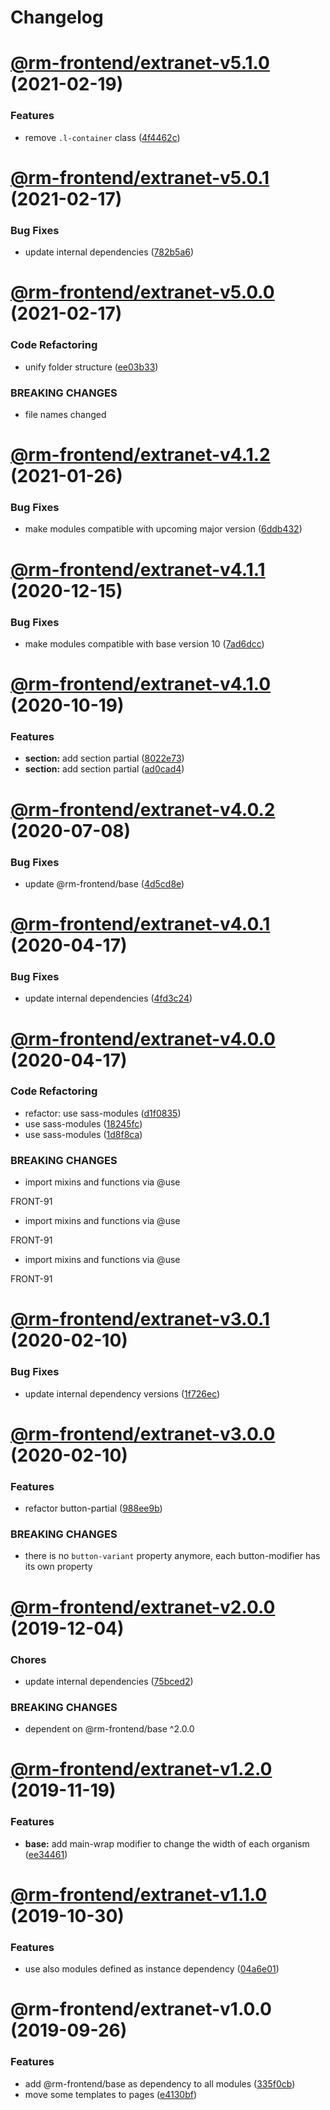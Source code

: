 # Changelog

<a name="@rm-frontend/extranet-v5.1.0"></a>
# [@rm-frontend/extranet-v5.1.0](https://bitbucket.ruhmesmeile.tools/projects/front/repos/rm-frontend/compare/diff?targetBranch=refs%2Ftags%2Fextranet@5.0.1&sourceBranch=refs%2Ftags%2Fextranet@5.1.0) (2021-02-19)


### Features

* remove `.l-container` class ([4f4462c](https://bitbucket.ruhmesmeile.tools/projects/front/repos/rm-frontend/commits/4f4462c))

<a name="@rm-frontend/extranet-v5.0.1"></a>
# [@rm-frontend/extranet-v5.0.1](https://bitbucket.ruhmesmeile.tools/projects/front/repos/rm-frontend/compare/diff?targetBranch=refs%2Ftags%2Fextranet@5.0.0&sourceBranch=refs%2Ftags%2Fextranet@5.0.1) (2021-02-17)


### Bug Fixes

* update internal dependencies ([782b5a6](https://bitbucket.ruhmesmeile.tools/projects/front/repos/rm-frontend/commits/782b5a6))

<a name="@rm-frontend/extranet-v5.0.0"></a>
# [@rm-frontend/extranet-v5.0.0](https://bitbucket.ruhmesmeile.tools/projects/front/repos/rm-frontend/compare/diff?targetBranch=refs%2Ftags%2Fextranet@4.1.2&sourceBranch=refs%2Ftags%2Fextranet@5.0.0) (2021-02-17)


### Code Refactoring

* unify folder structure ([ee03b33](https://bitbucket.ruhmesmeile.tools/projects/front/repos/rm-frontend/commits/ee03b33))


### BREAKING CHANGES

* file names changed

<a name="@rm-frontend/extranet-v4.1.2"></a>
# [@rm-frontend/extranet-v4.1.2](https://bitbucket.ruhmesmeile.tools/projects/front/repos/rm-frontend/compare/diff?targetBranch=refs%2Ftags%2Fextranet@4.1.1&sourceBranch=refs%2Ftags%2Fextranet@4.1.2) (2021-01-26)


### Bug Fixes

* make modules compatible with upcoming major version ([6ddb432](https://bitbucket.ruhmesmeile.tools/projects/front/repos/rm-frontend/commits/6ddb432))

<a name="@rm-frontend/extranet-v4.1.1"></a>
# [@rm-frontend/extranet-v4.1.1](https://bitbucket.ruhmesmeile.tools/projects/front/repos/rm-frontend/compare/diff?targetBranch=refs%2Ftags%2Fextranet@4.1.0&sourceBranch=refs%2Ftags%2Fextranet@4.1.1) (2020-12-15)


### Bug Fixes

* make modules compatible with base version 10 ([7ad6dcc](https://bitbucket.ruhmesmeile.tools/projects/front/repos/rm-frontend/commits/7ad6dcc))

<a name="@rm-frontend/extranet-v4.1.0"></a>
# [@rm-frontend/extranet-v4.1.0](https://bitbucket.ruhmesmeile.tools/projects/front/repos/rm-frontend/compare/diff?targetBranch=refs%2Ftags%2Fextranet@4.0.2&sourceBranch=refs%2Ftags%2Fextranet@4.1.0) (2020-10-19)


### Features

* **section:** add section partial ([8022e73](https://bitbucket.ruhmesmeile.tools/projects/front/repos/rm-frontend/commits/8022e73))
* **section:** add section partial ([ad0cad4](https://bitbucket.ruhmesmeile.tools/projects/front/repos/rm-frontend/commits/ad0cad4))

<a name="@rm-frontend/extranet-v4.0.2"></a>
# [@rm-frontend/extranet-v4.0.2](https://bitbucket.ruhmesmeile.tools/projects/front/repos/rm-frontend/compare/diff?targetBranch=refs%2Ftags%2Fextranet@4.0.1&sourceBranch=refs%2Ftags%2Fextranet@4.0.2) (2020-07-08)


### Bug Fixes

* update @rm-frontend/base ([4d5cd8e](https://bitbucket.ruhmesmeile.tools/projects/front/repos/rm-frontend/commits/4d5cd8e))

<a name="@rm-frontend/extranet-v4.0.1"></a>
# [@rm-frontend/extranet-v4.0.1](https://bitbucket.ruhmesmeile.tools/projects/front/repos/rm-frontend/compare/diff?targetBranch=refs%2Ftags%2Fextranet@4.0.0&sourceBranch=refs%2Ftags%2Fextranet@4.0.1) (2020-04-17)


### Bug Fixes

* update internal dependencies ([4fd3c24](https://bitbucket.ruhmesmeile.tools/projects/front/repos/rm-frontend/commits/4fd3c24))

<a name="@rm-frontend/extranet-v4.0.0"></a>
# [@rm-frontend/extranet-v4.0.0](https://bitbucket.ruhmesmeile.tools/projects/front/repos/rm-frontend/compare/diff?targetBranch=refs%2Ftags%2Fextranet@3.0.1&sourceBranch=refs%2Ftags%2Fextranet@4.0.0) (2020-04-17)


### Code Refactoring

* refactor: use sass-modules ([d1f0835](https://bitbucket.ruhmesmeile.tools/projects/front/repos/rm-frontend/commits/d1f0835))
* use sass-modules ([18245fc](https://bitbucket.ruhmesmeile.tools/projects/front/repos/rm-frontend/commits/18245fc))
* use sass-modules ([1d8f8ca](https://bitbucket.ruhmesmeile.tools/projects/front/repos/rm-frontend/commits/1d8f8ca))


### BREAKING CHANGES

* import mixins and functions via @use

FRONT-91
* import mixins and functions via @use

FRONT-91
* import mixins and functions via @use

FRONT-91

<a name="@rm-frontend/extranet-v3.0.1"></a>
# [@rm-frontend/extranet-v3.0.1](https://bitbucket.ruhmesmeile.tools/projects/front/repos/rm-frontend/compare/diff?targetBranch=refs%2Ftags%2Fextranet@3.0.0@alpha&sourceBranch=refs%2Ftags%2Fextranet@3.0.1@alpha) (2020-02-10)


### Bug Fixes

* update internal dependency versions ([1f726ec](https://bitbucket.ruhmesmeile.tools/projects/front/repos/rm-frontend/commits/1f726ec))

<a name="@rm-frontend/extranet-v3.0.0"></a>
# [@rm-frontend/extranet-v3.0.0](https://bitbucket.ruhmesmeile.tools/projects/front/repos/rm-frontend/compare/diff?targetBranch=refs%2Ftags%2Fextranet@2.0.0@alpha&sourceBranch=refs%2Ftags%2Fextranet@3.0.0@alpha) (2020-02-10)


### Features

* refactor button-partial ([988ee9b](https://bitbucket.ruhmesmeile.tools/projects/front/repos/rm-frontend/commits/988ee9b))


### BREAKING CHANGES

* there is no `button-variant` property anymore, each button-modifier has its own property

<a name="@rm-frontend/extranet-v2.0.0"></a>
# [@rm-frontend/extranet-v2.0.0](https://bitbucket.ruhmesmeile.tools/projects/front/repos/rm-frontend/compare/diff?targetBranch=refs%2Ftags%2Fextranet@1.2.0@latest&sourceBranch=refs%2Ftags%2Fextranet@2.0.0@alpha) (2019-12-04)


### Chores

* update internal dependencies ([75bced2](https://bitbucket.ruhmesmeile.tools/projects/front/repos/rm-frontend/commits/75bced2))


### BREAKING CHANGES

* dependent on @rm-frontend/base ^2.0.0

<a name="@rm-frontend/extranet-v1.2.0"></a>
# [@rm-frontend/extranet-v1.2.0](https://bitbucket.ruhmesmeile.tools/projects/front/repos/rm-frontend/compare/diff?targetBranch=refs%2Ftags%2Fextranet@1.1.0@latest&sourceBranch=refs%2Ftags%2Fextranet@1.2.0@next) (2019-11-19)


### Features

* **base:** add main-wrap modifier to change the width of each organism ([ee34461](https://bitbucket.ruhmesmeile.tools/projects/front/repos/rm-frontend/commits/ee34461))

<a name="@rm-frontend/extranet-v1.1.0"></a>
# [@rm-frontend/extranet-v1.1.0](https://bitbucket.ruhmesmeile.tools/projects/front/repos/rm-frontend/compare/diff?targetBranch=refs%2Ftags%2Fextranet@1.0.0@latest&sourceBranch=refs%2Ftags%2Fextranet@1.1.0@next) (2019-10-30)


### Features

* use also modules defined as instance dependency ([04a6e01](https://bitbucket.ruhmesmeile.tools/projects/front/repos/rm-frontend/commits/04a6e01))

<a name="@rm-frontend/extranet-v1.0.0"></a>
# @rm-frontend/extranet-v1.0.0 (2019-09-26)


### Features

* add @rm-frontend/base as dependency to all modules ([335f0cb](https://bitbucket.ruhmesmeile.tools/projects/front/repos/rm-frontend/commits/335f0cb))
* move some templates to pages ([e4130bf](https://bitbucket.ruhmesmeile.tools/projects/front/repos/rm-frontend/commits/e4130bf))
